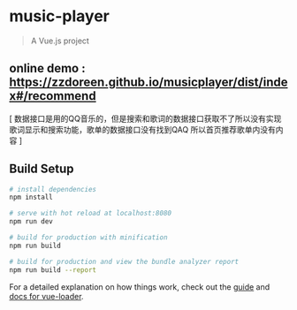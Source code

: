# music-player
> A Vue.js project

## online demo :  https://zzdoreen.github.io/musicplayer/dist/index#/recommend 

[ 数据接口是用的QQ音乐的，但是搜索和歌词的数据接口获取不了所以没有实现歌词显示和搜索功能，歌单的数据接口没有找到QAQ 所以首页推荐歌单内没有内容 ]
## Build Setup

``` bash
# install dependencies
npm install

# serve with hot reload at localhost:8080
npm run dev

# build for production with minification
npm run build

# build for production and view the bundle analyzer report
npm run build --report
```

For a detailed explanation on how things work, check out the [guide](http://vuejs-templates.github.io/webpack/) and [docs for vue-loader](http://vuejs.github.io/vue-loader).

